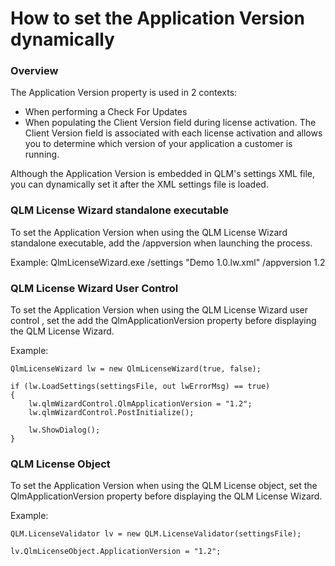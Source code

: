 # How to set the Application Version dynamically

### Overview

The Application Version property is used in 2 contexts:

* When performing a Check For Updates
* When populating the Client Version field during license activation. The Client Version field is associated with each license activation and allows you to determine which version of your application a customer is running.

Although the Application Version is embedded in QLM's settings XML file, you can dynamically set it after the XML settings file is loaded.&#x20;

### QLM License Wizard standalone executable

To set the Application Version when using the QLM License Wizard standalone executable, add the /appversion when launching the process.

Example: QlmLicenseWizard.exe /settings "Demo 1.0.lw.xml" /appversion 1.2

### QLM License Wizard User Control

To set the Application Version when using the QLM License Wizard user control , set the add the QlmApplicationVersion property before displaying the QLM License Wizard.

Example:&#x20;

```
QlmLicenseWizard lw = new QlmLicenseWizard(true, false);

if (lw.LoadSettings(settingsFile, out lwErrorMsg) == true)
{
    lw.qlmWizardControl.QlmApplicationVersion = "1.2";
    lw.qlmWizardControl.PostInitialize();

    lw.ShowDialog();
}
```

### QLM License Object

To set the Application Version when using the QLM License object, set the QlmApplicationVersion property before displaying the QLM License Wizard.

Example:&#x20;

```
QLM.LicenseValidator lv = new QLM.LicenseValidator(settingsFile);

lv.QlmLicenseObject.ApplicationVersion = "1.2";
```
